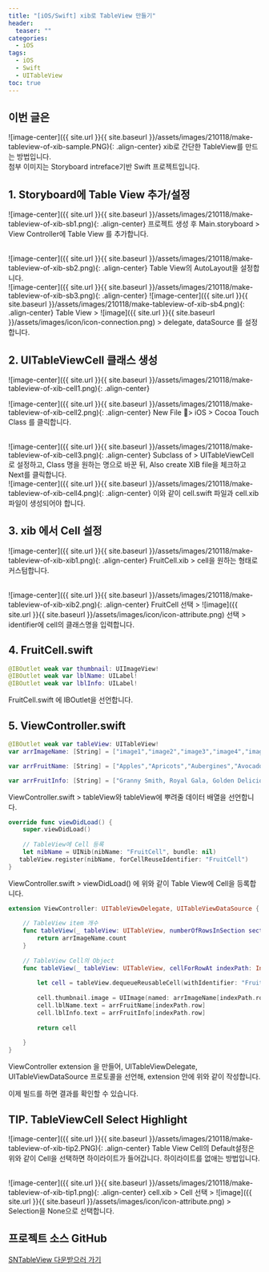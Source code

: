 ```yaml
---
title: "[iOS/Swift] xib로 TableView 만들기"
header:
  teaser: ""
categories:
  - iOS
tags:
  - iOS
  - Swift
  - UITableView
toc: true
---
```


## 이번 글은
![image-center]({{ site.url }}{{ site.baseurl }}/assets/images/210118/make-tableview-of-xib-sample.PNG){: .align-center}
xib로 간단한 TableView를 만드는 방법입니다.<br>
첨부 이미지는 Storyboard intreface기반 Swift 프로젝트입니다.


## 1. Storyboard에 Table View 추가/설정

![image-center]({{ site.url }}{{ site.baseurl }}/assets/images/210118/make-tableview-of-xib-sb1.png){: .align-center}
프로젝트 생성 후 Main.storyboard > View Controller에 Table View 를 추가합니다.

<br>
![image-center]({{ site.url }}{{ site.baseurl }}/assets/images/210118/make-tableview-of-xib-sb2.png){: .align-center}
Table View의 AutoLayout을 설정합니다.

<br>
![image-center]({{ site.url }}{{ site.baseurl }}/assets/images/210118/make-tableview-of-xib-sb3.png){: .align-center}
![image-center]({{ site.url }}{{ site.baseurl }}/assets/images/210118/make-tableview-of-xib-sb4.png){: .align-center}
Table View >  ![image]({{ site.url }}{{ site.baseurl }}/assets/images/icon/icon-connection.png) > delegate, dataSource 를 설정합니다.


## 2. UITableViewCell 클래스 생성

![image-center]({{ site.url }}{{ site.baseurl }}/assets/images/210118/make-tableview-of-xib-cell1.png){: .align-center}

![image-center]({{ site.url }}{{ site.baseurl }}/assets/images/210118/make-tableview-of-xib-cell2.png){: .align-center}
New File > iOS > Cocoa Touch Class 를 클릭합니다.

<br>
![image-center]({{ site.url }}{{ site.baseurl }}/assets/images/210118/make-tableview-of-xib-cell3.png){: .align-center}
Subclass of > UITableViewCell 로 설정하고,
Class 명을 원하는 명으로 바꾼 뒤,
Also create XIB file을 체크하고 Next를 클릭합니다.

<br>
![image-center]({{ site.url }}{{ site.baseurl }}/assets/images/210118/make-tableview-of-xib-cell4.png){: .align-center}
이와 같이 cell.swift 파일과 cell.xib 파일이 생성되어야 합니다.


## 3. xib 에서 Cell 설정

![image-center]({{ site.url }}{{ site.baseurl }}/assets/images/210118/make-tableview-of-xib-xib1.png){: .align-center}
FruitCell.xib > cell을 원하는 형태로 커스텀합니다.

<br>
![image-center]({{ site.url }}{{ site.baseurl }}/assets/images/210118/make-tableview-of-xib-xib2.png){: .align-center}
FruitCell 선택 > ![image]({{ site.url }}{{ site.baseurl }}/assets/images/icon/icon-attribute.png) 선택 > identifier에 cell의 클래스명을 입력합니다.


## 4. FruitCell.swift

```swift
@IBOutlet weak var thumbnail: UIImageView!
@IBOutlet weak var lblName: UILabel!
@IBOutlet weak var lblInfo: UILabel!
```
FruitCell.swift 에 IBOutlet을 선언합니다.

## 5. ViewController.swift

```swift
@IBOutlet weak var tableView: UITableView!
var arrImageName: [String] = ["image1","image2","image3","image4","image5","image6","image7","image8","image9","image10"]

var arrFruitName: [String] = ["Apples","Apricots","Aubergines","Avocados","Bananas","Butternut squash","Cherries","Clementines","Dates","Elderberries"]

var arrFruitInfo: [String] = ["Granny Smith, Royal Gala, Golden Delicious and Pink Lady are just a few of the thousands of kinds of apple that are grown around the world.","Apricots can be eaten fresh or dried – both are packed with vitamins. ","Most aubergines are teardrop-shaped and have glossy purple skin.","Sometimes called an avocado pear, this fruit is often mistakenly described as a vegetable because we eat it in salads.","A great snack in a handy yellow skin!","Butternut squash is a large and pear-shaped fruit with a golden-brown to yellow skin.","Cherries grow from stalks in pairs and a tree can produce fruit for as long as 100 years!","This citrus fruit is the smallest of the tangerines.","These fruits come from the date palm tree and grow abundantly in Egypt.","These little, almost black berries grow on bushes all over the UK countryside in summer."]

```
ViewController.swift > tableView와 tableView에 뿌려줄 데이터 배열을 선언합니다.
<br>

```swift
override func viewDidLoad() {
    super.viewDidLoad()
    
    // TableView에 Cell 등록
    let nibName = UINib(nibName: "FruitCell", bundle: nil)
   tableView.register(nibName, forCellReuseIdentifier: "FruitCell")
}
```
ViewController.swift > viewDidLoad() 에 위와 같이 Table View에 Cell을 등록합니다.
<br>

```swift
extension ViewController: UITableViewDelegate, UITableViewDataSource {
    
    // TableView item 개수
    func tableView(_ tableView: UITableView, numberOfRowsInSection section: Int) -> Int {
        return arrImageName.count
    }
    
    // TableView Cell의 Object
    func tableView(_ tableView: UITableView, cellForRowAt indexPath: IndexPath) -> UITableViewCell {
        
        let cell = tableView.dequeueReusableCell(withIdentifier: "FruitCell", for: indexPath) as! FruitCell
        
        cell.thumbnail.image = UIImage(named: arrImageName[indexPath.row])
        cell.lblName.text = arrFruitName[indexPath.row]
        cell.lblInfo.text = arrFruitInfo[indexPath.row]
        
        return cell
        
    }
}
```
ViewController extension 을 만들어, UITableViewDelegate, UITableViewDataSource 프로토콜을 선언해,
extension 안에 위와 같이 작성합니다.

이제 빌드를 하면 결과를 확인할 수 있습니다.


## TIP. TableViewCell Select Highlight

![image-center]({{ site.url }}{{ site.baseurl }}/assets/images/210118/make-tableview-of-xib-tip2.PNG){: .align-center}
Table View Cell의 Default설정은 위와 같이 Cell을 선택하면 하이라이트가 들어갑니다.
하이라이트를 없애는 방법입니다.

<br>
![image-center]({{ site.url }}{{ site.baseurl }}/assets/images/210118/make-tableview-of-xib-tip1.png){: .align-center}
cell.xib > Cell 선택 > ![image]({{ site.url }}{{ site.baseurl }}/assets/images/icon/icon-attribute.png) > Selection을 None으로 선택합니다.


## 프로젝트 소스 GitHub
[SNTableView 다운받으러 가기](https://github.com/SuniDev/SNTableView)
